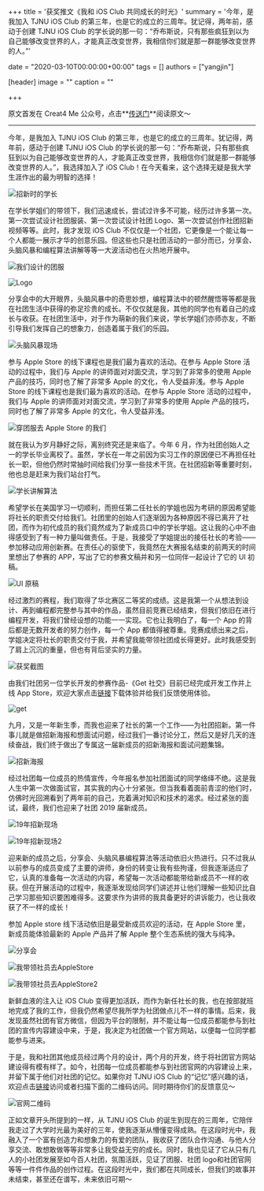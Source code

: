 +++
title = '获奖推文《我和 iOS Club 共同成长的时光》'
summary = '今年，是我加入 TJNU iOS Club 的第三年，也是它的成立的三周年。犹记得，两年前，感动于创建 TJNU iOS Club 的学长说的那一句：“乔布斯说，只有那些疯狂到以为自己能够改变世界的人，才能真正改变世界，我相信你们就是那一群能够改变世界的人。”'

date = "2020-03-10T00:00:00+00:00"
tags = []
authors = ["yangjin"]

[header]
image = ""
caption = ""

+++

原文首发在 Creat4 Me 公众号，点击**[传送门](https://mp.weixin.qq.com/s/hPrzgGKzdl-shXg0yTsbLA)**阅读原文～

---

今年，是我加入 TJNU iOS Club 的第三年，也是它的成立的三周年。犹记得，两年前，感动于创建 TJNU iOS Club 的学长说的那一句：“乔布斯说，只有那些疯狂到以为自己能够改变世界的人，才能真正改变世界，我相信你们就是那一群能够改变世界的人。”，我选择加入了 iOS Club！在今天看来，这个选择无疑是我大学生涯作出的最为明智的选择！

![招新时的学长](https://tva1.sinaimg.cn/large/00831rSTgy1gdbchessbaj31400u04qz.jpg)

在学长学姐们的带领下，我们迅速成长，尝试过许多不可能，经历过许多第一次。第一次尝试设计社团服装、第一次尝试设计社团 Logo、第一次尝试创作社团招新视频等等。此时，我才发现 iOS Club 不仅仅是一个社团，它更像是一个能让每一个人都能一展示才华的创意乐园。但这些也只是社团活动的一部分而已，分享会、头脑风暴和编程算法讲解等等一大波活动也在火热地开展中。

![我们设计的团服](https://tva1.sinaimg.cn/large/00831rSTgy1gdbcihwbijj30ne0gjdgv.jpg)

![Logo](https://tva1.sinaimg.cn/large/00831rSTgy1gdbcj14abmj30tx0txnbd.jpg)

分享会中的大开眼界，头脑风暴中的奇思妙想，编程算法中的顿然醒悟等等都是我在社团生活中获得的弥足珍贵的成长。不仅仅就是我，其他的同学也有着自己的成长与收获。在社团生活中，对于作为萌新的我们来说，学长学姐们亦师亦友，不断引导我们发挥自己的想象力，创造着属于我们的乐园。

![头脑风暴现场](https://tva1.sinaimg.cn/large/00831rSTgy1gdbcjr9gvoj31400u0he8.jpg)

参与 Apple Store 的线下课程也是我们最为喜欢的活动。在参与 Apple Store 活动的过程中，我们与 Apple 的讲师面对对面交流，学习到了非常多的使用 Apple 产品的技巧，同时也了解了非常多 Apple 的文化，令人受益非浅。参与 Apple Store 的线下课程也是我们最为喜欢的活动。在参与 Apple Store 活动的过程中，我们与 Apple 的讲师面对对面交流，学习到了非常多的使用 Apple 产品的技巧，同时也了解了非常多 Apple 的文化，令人受益非浅。

![穿团服去 Apple Store 的我们](https://tva1.sinaimg.cn/large/00831rSTgy1gdbckssjvgj31400u0qv5.jpg)

就在我认为岁月静好之际，离别终究还是来临了。今年 6 月，作为社团创始人之一的学长毕业离校了。虽然，学长在一年之前因为实习工作的原因便已不再担任社长一职，但他仍然时常抽时间给我们分享一些技术干货。在社团招新等重要时刻，他也总是赶来为我们站台打气。

![学长讲解算法](https://tva1.sinaimg.cn/large/00831rSTgy1gdbclfal1vj31400u0kjl.jpg)

希望学长在美国学习一切顺利，而担任第二任社长的学姐也因为考研的原因希望能将社长的职责交付给我们。社团里的创始人们逐渐因为各种原因不得已离开了社团，而作为初代成员的我们竟然成为了新成员口中的学长学姐。这让我的心中不由得感受到了有一种力量叫做责任。于是，我接受了学姐提出的接任社长的考验——参加移动应用创新赛。在责任心的驱使下，我竟然在大赛报名结束的前两天的时间里想出了参赛的 APP，写出了它的参赛文稿并和另一位同伴一起设计了它的 UI 初稿。

![UI 原稿](https://tva1.sinaimg.cn/large/00831rSTgy1gdbcmiajk3j30sq0g87ch.jpg)

经过激烈的赛程，我们取得了华北赛区二等奖的成绩。这是我第一个从想法到设计、再到编程都完整参与其中的作品，虽然目前竞赛已经结束，但我们依旧在进行编程开发，将我们曾经设想的功能一一实现。它也让我明白了，每一个 App 的背后都是无数开发者的努力创作，每一个 App 都值得被尊重。竞赛成绩出来之后，学姐决定将社长的职责交付于我，并希望我能带领社团成长得更好。此时我感受到了肩上沉沉的重量，但也有背后坚实的力量。

![获奖截图](https://tva1.sinaimg.cn/large/00831rSTgy1gdbcn3ymf1j30ik0633zl.jpg)

由我们社团另一位学长开发的参赛作品-《Get 社交》目前已经完成开发工作并上线 App Store，欢迎大家点击[链接](https://apps.apple.com/cn/app/get社交/id1439169281)下载体验并给我们反馈使用体验。

![get](https://tva1.sinaimg.cn/large/00831rSTgy1gdbcnx1ze7j30dx0kcadj.jpg)

九月，又是一年新生季，而我也迎来了社长的第一个工作——为社团招新。第一件事儿就是做招新海报和想面试问题，经过我们一番讨论分工，然后又是好几天的连续奋战，我们终于做出了专属这一届新成员的招新海报和面试问题集锦。

![招新海报](https://tva1.sinaimg.cn/large/00831rSTgy1gdbcojl3knj30u016fqvr.jpg)

经过社团每一位成员的热情宣传，今年报名参加社团面试的同学络绎不绝。这是我人生中第一次做面试官，其实我的内心十分紧张。但当我看着面前青涩的他们时，仿佛时光回溯看到了两年前的自己，充着满对知识和技术的渴求。经过紧张的面试，最终，我们也迎来了社团 2019 届新成员。

![19年招新现场](https://tva1.sinaimg.cn/large/00831rSTgy1gdbcp781w1j313y0u0hdx.jpg)

![19年招新现场2](https://tva1.sinaimg.cn/large/00831rSTgy1gdbcpf4sm9j31400u0kjn.jpg)

迎来新的成员之后，分享会、头脑风暴编程算法等活动依旧火热进行。只不过我从以前参与的成员变成了主要的讲师，身份的转变让我有些拘谨，但我逐渐适应了它，认真的准备每一次活动的内容，希望每一次活动都能带给新成员不一样的收获。但在开展活动的过程中，我逐渐发现给同学们讲述并让他们理解一些知识比自己学习那些知识要困难得多。这要求作为讲师的我具备更好的讲诉能力，也让我收获了不一样的成长！

参加 Apple store 线下活动依旧是最受新成员欢迎的活动，在 Apple Store 里，新成员能体验最新的 Apple 产品并了解 Apple 整个生态系统的强大与纯净。

![分享会](https://tva1.sinaimg.cn/large/00831rSTgy1gdbcqawy7wj31900u0qv7.jpg)

![我带领社员去AppleStore](https://tva1.sinaimg.cn/large/00831rSTgy1gdbcqmnzv2j31400u0x6q.jpg)

![我带领社员去AppleStore2](https://tva1.sinaimg.cn/large/00831rSTgy1gdbcqt8fmhj31400u0qv6.jpg)

新鲜血液的注入让 iOS Club 变得更加活跃，而作为新任社长的我，也在按部就班地完成了我的工作，但我仍然希望尽我所学为社团做点儿不一样的事情。后来，我发现虽然社团有官方微信，但因为平台的限制，并不能让每一位成员都能参与到社团的宣传内容建设中来，于是，我决定为社团做一个官方网站，以便每一位同学都能参与进来。

于是，我和社团其他成员经过两个月的设计，两个月的开发，终于将社团官方网站建设得有模有样了。如今，社团每一位成员都能参与到社团官网的内容建设上来，并留下属于他们对社团的记忆。如果你对 TJNU iOS Club 的“记忆”感兴趣的话，欢迎点击[链接](https://tjnu-ios-club.github.io/)访问或者扫描下面的二维码访问。同时期待你们的反馈意见～

![官网二维码](https://tva1.sinaimg.cn/large/00831rSTgy1gdbcrox41kj308c08cdi0.jpg)

正如文章开头所提到的一样，从 TJNU iOS Club 的诞生到现在的三周年，它陪伴我走过了大学时光最为美好的三年，使我逐渐从懵懂变得成熟。在这段时光中，我融入了一个富有创造力和想象力的有爱的团队，我收获了团队合作沟通、与他人分享交流、敢想敢做等等非常多让我受益无穷的成长。同时，我也见证了它从只有几人的小社团发展至如今百人社团，氛围活跃，见证了团服、社团 logo和社团官网等等一件件作品的创作过程。在这段时光中，我们都在共同成长，但我们的故事并未结束，甚至还在谱写，未来依旧可期～